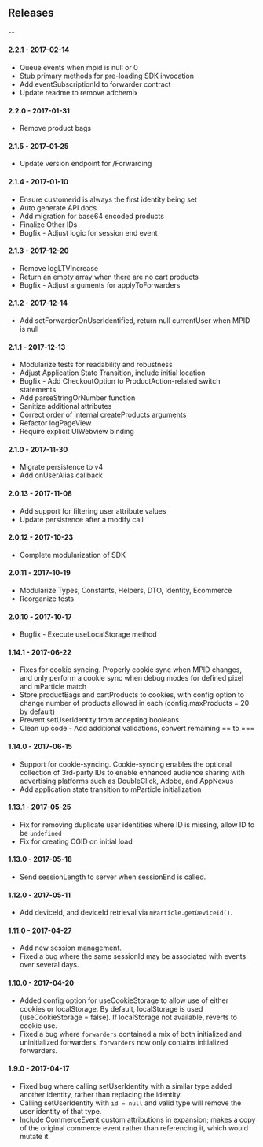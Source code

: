 ## Releases
--

#### 2.2.1 - 2017-02-14
*  Queue events when mpid is null or 0
*  Stub primary methods for pre-loading SDK invocation
*  Add eventSubscriptionId to forwarder contract
*  Update readme to remove adchemix

#### 2.2.0 - 2017-01-31
*  Remove product bags

#### 2.1.5 - 2017-01-25
*  Update version endpoint for /Forwarding

#### 2.1.4 - 2017-01-10
*  Ensure customerid is always the first identity being set
*  Auto generate API docs
*  Add migration for base64 encoded products
*  Finalize Other IDs
*  Bugfix - Adjust logic for session end event

#### 2.1.3 - 2017-12-20
*  Remove logLTVIncrease
*  Return an empty array when there are no cart products
*  Bugfix - Adjust arguments for applyToForwarders

#### 2.1.2 - 2017-12-14
*  Add setForwarderOnUserIdentified, return null currentUser when MPID is null

#### 2.1.1 - 2017-12-13
*  Modularize tests for readability and robustness
*  Adjust Application State Transition, include initial location
*  Bugfix - Add CheckoutOption to ProductAction-related switch statements
*  Add parseStringOrNumber function
*  Sanitize additional attributes
*  Correct order of internal createProducts arguments
*  Refactor logPageView
*  Require explicit UIWebview binding

#### 2.1.0 - 2017-11-30
*  Migrate persistence to v4
*  Add onUserAlias callback

#### 2.0.13 - 2017-11-08
*  Add support for filtering user attribute values
*  Update persistence after a modify call

#### 2.0.12 - 2017-10-23
*  Complete modularization of SDK

#### 2.0.11 - 2017-10-19
*  Modularize Types, Constants, Helpers, DTO, Identity, Ecommerce
*  Reorganize tests

#### 2.0.10 - 2017-10-17
*  Bugfix - Execute useLocalStorage method

#### 1.14.1 - 2017-06-22
*  Fixes for cookie syncing. Properly cookie sync when MPID changes, and only perform a cookie sync when debug modes for defined pixel and mParticle match
*  Store productBags and cartProducts to cookies, with config option to change number of products allowed in each (config.maxProducts = 20 by default)
*  Prevent setUserIdentity from accepting booleans
*  Clean up code - Add additional validations, convert remaining == to ===

#### 1.14.0 - 2017-06-15
*  Support for cookie-syncing. Cookie-syncing enables the optional collection of 3rd-party IDs to enable enhanced audience sharing with advertising platforms such as DoubleClick, Adobe, and AppNexus
*  Add application state transition to mParticle initialization

#### 1.13.1 - 2017-05-25
*  Fix for removing duplicate user identities where ID is missing, allow ID to be `undefined`
*  Fix for creating CGID on initial load

#### 1.13.0 - 2017-05-18
*  Send sessionLength to server when sessionEnd is called.

#### 1.12.0 - 2017-05-11
*  Add deviceId, and deviceId retrieval via `mParticle.getDeviceId()`.

#### 1.11.0 - 2017-04-27
*  Add new session management.
*  Fixed a bug where the same sessionId may be associated with events over several days.

#### 1.10.0 - 2017-04-20
*  Added config option for useCookieStorage to allow use of either cookies or localStorage. By default, localStorage is used (useCookieStorage = false). If localStorage not available, reverts to cookie use.
*  Fixed a bug where `forwarders` contained a mix of both initialized and uninitialized forwarders. `forwarders` now only contains initialized forwarders.

#### 1.9.0 - 2017-04-17
*  Fixed bug where calling setUserIdentity with a similar type added another identity, rather than replacing the identity.
*  Calling setUserIdentity with `id = null` and valid type will remove the user identity of that type.
*  Include CommerceEvent custom attributions in expansion; makes a copy of the original commerce event rather than referencing it, which would mutate it.
